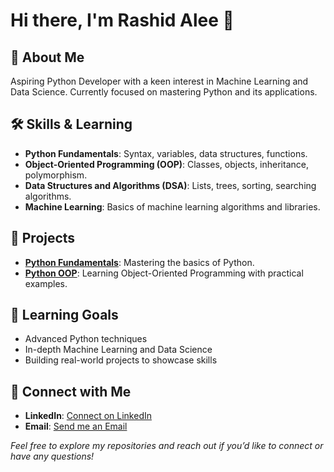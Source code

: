 # Hi there, I'm Rashid Alee 👋

## 🚀 About Me
Aspiring Python Developer with a keen interest in Machine Learning and Data Science. Currently focused on mastering Python and its applications.

## 🛠 Skills & Learning
- **Python Fundamentals**: Syntax, variables, data structures, functions.
- **Object-Oriented Programming (OOP)**: Classes, objects, inheritance, polymorphism.
- **Data Structures and Algorithms (DSA)**: Lists, trees, sorting, searching algorithms.
- **Machine Learning**: Basics of machine learning algorithms and libraries.

## 📘 Projects
- **[Python Fundamentals](https://github.com/Rashid-Alee/python-fundamentals)**: Mastering the basics of Python.
- **[Python OOP](https://github.com/Rashid-Alee/python-oops)**: Learning Object-Oriented Programming with practical examples.

## 🌱 Learning Goals
- Advanced Python techniques
- In-depth Machine Learning and Data Science
- Building real-world projects to showcase skills

## 💬 Connect with Me
- **LinkedIn**: [Connect on LinkedIn](linkedin.com/in/rashid-soomro)
- **Email**: [Send me an Email](rash2765@example.com)

*Feel free to explore my repositories and reach out if you’d like to connect or have any questions!*

